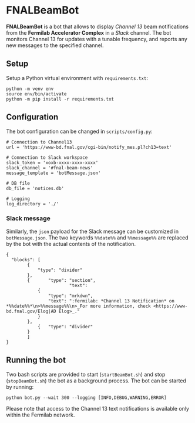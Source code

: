 # FNALBeamBot

**FNALBeamBot** is a bot that allows to display _Channel 13_ beam notifications from the **Fermilab Accelerator Complex** in a _Slack_ channel.
The bot monitors Channel 13 for updates with a tunable frequency, and reports any new messages to the specified channel.

## Setup
Setup a Python virtual environment with `requirements.txt`:
```
python -m venv env
source env/bin/activate
python -m pip install -r requirements.txt
```

## Configuration
The bot configuration can be changed in `scripts/config.py`:
```
# Connection to Channel13
url = 'https://www-bd.fnal.gov/cgi-bin/notify_mes.pl?ch13=text'

# Connection to Slack workspace
slack_token = 'xoxb-xxxx-xxxx-xxxx'
slack_channel = '#fnal-beam-news'
message_template = 'botMessage.json'

# DB file 
db_file = 'notices.db'

# Logging
log_directory = './'
```
### Slack message
Similarly, the `json` payload for the Slack message can be customized in `botMessage.json`.
The two keywords `%%date%%` and `%%message%%` are replaced by the bot with the actual contents of the notification.
```
{
  "blocks": [
		{
			"type": "divider"
		},
		{       "type": "section",
                        "text": 
			{
				"type": "mrkdwn",
				"text": ":fermilab: *Channel 13 Notification* on *%%date%%*\n>%%message%%\n>_For more information, check <https://www-bd.fnal.gov/Elog|AD Elog>_."
			}
		},
        	{	"type": "divider"
		}
	    ]
}

```

## Running the bot
Two bash scripts are provided to start (`startBeamBot.sh`) and stop (`stopBeamBot.sh`) the bot as a background process.
The bot can be started by running:
```
python bot.py --wait 300 --logging [INFO,DEBUG,WARNING,ERROR]
```
Please note that access to the Channel 13 text notifications is available only within the Fermilab network.
